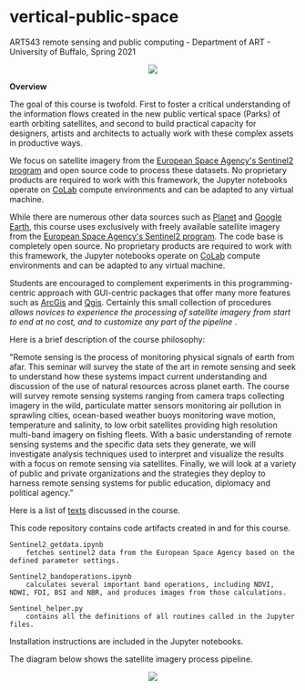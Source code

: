 # vertical-public-space
ART543 remote sensing and public computing - Department of ART - University of Buffalo, Spring 2021

<p align="center">
<img src="https://github.com/realtechsupport/vertical_public_space/blob/main/download.png?raw=true">
</p>

**Overview**

The goal of this course is twofold. First to foster a critical understanding of the information flows created in the new public vertical space (Parks) of earth orbiting satellites, and second to build practical capacity for designers, artists and architects to actually work with these complex assets in productive ways.

We focus on satellite imagery from the [European Space Agency's Sentinel2 program](https://sentinel.esa.int/web/sentinel/missions/sentinel-2) and open source code to process these datasets. No proprietary products are required to work with this framework, the Jupyter notebooks operate on [CoLab](https://colab.research.google.com/notebooks/intro.ipynb) compute environments and can be adapted to any virtual machine.

While there are numerous other data sources such as [Planet](https://www.planet.com/) and [Google Earth](https://www.google.com/earth/), this course uses exclusively with freely available satellite imagery from the [European Space Agency's Sentinel2 program](https://sentinel.esa.int/web/sentinel/missions/sentinel-2). The code base is completely open source. No proprietary products are required to work with this framework, the Jupyter notebooks operate on [CoLab](https://colab.research.google.com/notebooks/intro.ipynb) compute environments and can be adapted to any virtual machine.

Students are encouraged to complement experiments in this programming-centric approach with GUI-centric packages that offer many more features such as [ArcGis](https://www.esri.com/en-us/arcgis/about-arcgis/overview) and [Qgis](https://qgis.org/en/site/). Certainly this small collection of procedures <i> allows novices to experience the processing of satellite imagery from start to end at no cost, and to customize any part of the pipeline </i>.


Here is a brief description of the course philosophy:

"Remote sensing is the process of monitoring physical signals of earth from afar. This seminar will survey the state of the art in remote sensing and seek to understand how these systems impact current understanding and discussion of the use of natural resources across planet earth. The course will survey remote sensing systems ranging from camera traps collecting imagery in the wild, particulate matter sensors monitoring air pollution in sprawling cities, ocean-based weather buoys monitoring wave motion, temperature and salinity, to low orbit satellites providing high resolution multi-band imagery on fishing fleets. With a basic understanding of remote sensing systems and the specific data sets they generate, we will investigate analysis techniques used to interpret and visualize the results with a focus on remote sensing via satellites. Finally, we will look at a variety of public and private organizations and the strategies they deploy to harness remote sensing systems for public education, diplomacy and political agency."

Here is a list of [texts](https://paperpile.com/shared/mASXqv) discussed in the course. 

This code repository contains code artifacts created in and for this course.
```
Sentinel2_getdata.ipynb 
    fetches sentinel2 data from the European Space Agency based on the defined parameter settings.

Sentinel2_bandoperations.ipynb 
    calculates several important band operations, including NDVI, NDWI, FDI, BSI and NBR, and produces images from those calculations.

Sentinel_helper.py 
    contains all the definitions of all routines called in the Jupyter files.
```
Installation instructions are included in the Jupyter notebooks.

The diagram below shows the satellite imagery process pipeline.

<p align="center">
<img src="https://github.com/realtechsupport/vertical_public_space/blob/main/sentinel2_pipeline.png?raw=true" >
</p>






